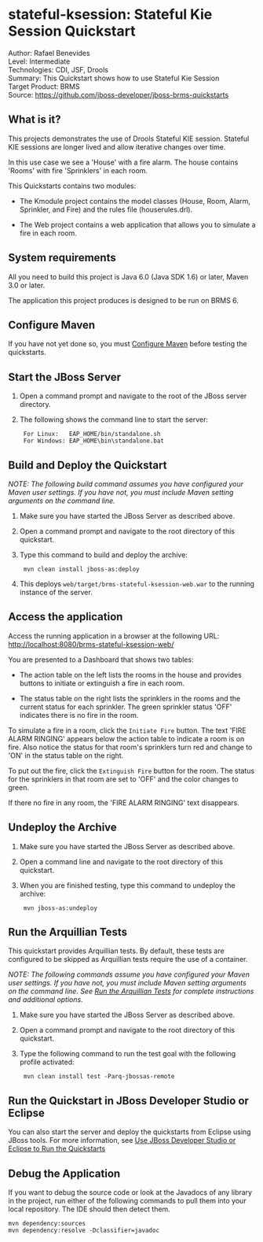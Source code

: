 stateful-ksession: Stateful Kie Session Quickstart
==================================================
Author: Rafael Benevides  
Level: Intermediate  
Technologies: CDI, JSF, Drools  
Summary: This Quickstart shows how to use Stateful Kie Session  
Target Product: BRMS  
Source: <https://github.com/jboss-developer/jboss-brms-quickstarts>  

What is it?
-----------

This projects demonstrates the use of Drools Stateful KIE session. Stateful KIE sessions are longer lived and allow iterative changes over time.

In this use case we see a 'House' with a fire alarm. The house contains 'Rooms' with fire 'Sprinklers' in each room.

This Quickstarts contains two modules:

- The Kmodule project contains the model classes (House, Room, Alarm, Sprinkler, and Fire) and the rules file (houserules.drl).

- The Web project contains a web application that allows you to simulate a fire in each room.

System requirements
-------------------

All you need to build this project is Java 6.0 (Java SDK 1.6) or later, Maven 3.0 or later.

The application this project produces is designed to be run on BRMS 6.


Configure Maven
---------------

If you have not yet done so, you must [Configure Maven](https://github.com/jboss-developer/jboss-developer-shared-resources/blob/master/guides/CONFIGURE_MAVEN.md#configure-maven-to-build-and-deploy-the-quickstarts) before testing the quickstarts.



Start the JBoss Server
----------------------

1. Open a command prompt and navigate to the root of the JBoss server directory.
2. The following shows the command line to start the server:

        For Linux:   EAP_HOME/bin/standalone.sh
        For Windows: EAP_HOME\bin\standalone.bat


Build and Deploy the Quickstart
-------------------------

_NOTE: The following build command assumes you have configured your Maven user settings. If you have not, you must include Maven setting arguments on the command line._

1. Make sure you have started the JBoss Server as described above.
2. Open a command prompt and navigate to the root directory of this quickstart.
3. Type this command to build and deploy the archive:

        mvn clean install jboss-as:deploy

4. This deploys `web/target/brms-stateful-ksession-web.war` to the running instance of the server.


Access the application
---------------------


Access the running application in a browser at the following URL:  <http://localhost:8080/brms-stateful-ksession-web/>

You are presented to a Dashboard that shows two tables:

- The action table on the left lists the rooms in the house and provides buttons to initiate or extinguish a fire in each room.

- The status table on the right lists the sprinklers in the rooms and the current status for each sprinkler. The green sprinkler status 'OFF' indicates there is no fire in the room.

To simulate a fire in a room, click the `Initiate Fire` button. The text 'FIRE ALARM RINGING' appears below the action table to indicate a room is on fire. Also notice the status for that room's sprinklers turn red and change to 'ON' in the status table on the right.

To put out the fire, click the `Extinguish Fire` button for the room. The status for the sprinklers in that room are set to 'OFF' and the color changes to green.

If there no fire in any room, the 'FIRE ALARM RINGING' text disappears.


Undeploy the Archive
--------------------

1. Make sure you have started the JBoss Server as described above.
2. Open a command line and navigate to the root directory of this quickstart.
3. When you are finished testing, type this command to undeploy the archive:

        mvn jboss-as:undeploy


Run the Arquillian Tests
-------------------------

This quickstart provides Arquillian tests. By default, these tests are configured to be skipped as Arquillian tests require the use of a container.

_NOTE: The following commands assume you have configured your Maven user settings. If you have not, you must include Maven setting arguments on the command line. See [Run the Arquillian Tests](../README.md#run-the-arquillian-tests) for complete instructions and additional options._

1. Make sure you have started the JBoss Server as described above.
2. Open a command prompt and navigate to the root directory of this quickstart.
3. Type the following command to run the test goal with the following profile activated:

        mvn clean install test -Parq-jbossas-remote


Run the Quickstart in JBoss Developer Studio or Eclipse
-------------------------------------

You can also start the server and deploy the quickstarts from Eclipse using JBoss tools. For more information, see [Use JBoss Developer Studio or Eclipse to Run the Quickstarts](../README.md#use-jboss-developer-studio-or-eclipse-to-run-the-quickstarts)

Debug the Application
------------------------------------

If you want to debug the source code or look at the Javadocs of any library in the project, run either of the following commands to pull them into your local repository. The IDE should then detect them.

    mvn dependency:sources
    mvn dependency:resolve -Dclassifier=javadoc
